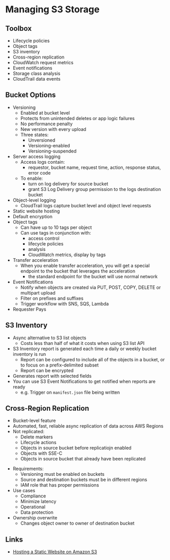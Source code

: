 # Managing S3 Storage

## Toolbox

* Lifecycle policies
* Object tags
* S3 inventory
* Cross-region replication
* CloudWatch request metrics
* Event notifications
* Storage class analysis
* CloudTrail data events


## Bucket Options

* Versioning
	- Enabled at bucket level
	- Protects from unintended deletes or app logic failures
	- No performance penalty
	- New version with every upload
	- Three states:
		- Unversioned
		- Versioning-enabled
		- Versioning-suspended
* Server access logging
	- Access logs contain:
		- requestor, bucket name, request time, action, response status, error code
	- To enable:
		- turn on log delivery for source bucket
		- grant S3 Log Delivery group permission to the logs destination bucket
* Object-level logging
	- CloudTrail logs capture bucket level and object level requests
* Static website hosting
* Default encryption
* Object tags
	- Can have up to 10 tags per object
	- Can use tags in conjunction with:
		- access control
		- lifecycle policies
		- analysis
		- CloudWatch metrics, display by tags
* Transfer acceleration
	- When you enable transfer acceleration, you will get a special endpoint to the bucket that leverages the acceleration
		- the standard endpoint for the bucket will use normal network
* Event Notifications
	- Notify when objects are created via PUT, POST, COPY, DELETE or multipart upload
	- Filter on prefixes and suffixes
	- Trigger workflow with SNS, SQS, Lambda
* Requester Pays


## S3 Inventory

* Async alternative to S3 list objects
	- Costs less than half of what it costs when using S3 list API
* S3 Inventory report is generated each time a daily or weekly bucket inventory is run
	- Report can be configured to include all of the objects in a bucket, or to focus on a prefix-delimited subset
	- Report can be encrypted
* Generates report with selected fields
* You can use S3 Event Notifications to get notified when reports are ready
	- e.g. Trigger on `manifest.json` file being written


## Cross-Region Replication

* Bucket-level feature
* Automated, fast, reliable async replication of data across AWS Regions
* Not replicated:
	- Delete markers
	- Lifecycle actions
	- Objects in source bucket before replicatiojn enabled
	- Objects with SSE-C
	- Objects in source bucket that already have been replicated
- Requirements:
	- Versioning must be enabled on buckets
	- Source and destination buckets must be in different regions
	- IAM role that has proper permissions
- Use cases
	- Compliance
	- Minimize latency
	- Operational 
	- Data protection
- Ownership overwrite
	- Changes object owner to owner of destination bucket


## Links

* [Hosting a Static Website on Amazon S3](https://docs.aws.amazon.com/AmazonS3/latest/dev/WebsiteHosting.html)
